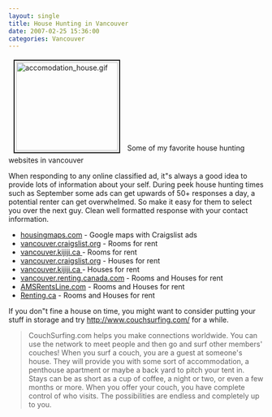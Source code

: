 ```yaml
---
layout: single
title: House Hunting in Vancouver
date: 2007-02-25 15:36:00
categories: Vancouver
---
```

<a href="/public/uploads/2006/accomodation_house.gif" rel="lightbox"><img src="/public/uploads/2006/accomodation_house.gif" alt="accomodation_house.gif" title="accomodation_house.gif" style="margin: 5px 10px; padding: 3px" border="2" height="174" width="200" /></a>
Some of my favorite house hunting websites in vancouver

When responding to any online classified ad, it&quot;s always a good idea to provide lots of information about your self. During peek house hunting times such as September some ads can get upwards of 50+ responses a day, a potential renter can get overwhelmed. So make it easy for them to select you over the next guy. Clean well formatted response with your contact information.
<ul>
	<li><a href="http://www.housingmaps.com/">housingmaps.com</a> - Google maps with Craigslist ads</li>
	<li><a href="http://vancouver.craigslist.org/roo/">vancouver.craigslist.org</a> - Rooms for rent</li>
	<li><a href="http://vancouver.kijiji.ca/f-housing-rooms-shared-W0QQCatIdZ36">vancouver.kijiji.ca </a> - Rooms for rent</li>
	<li><a href="http://vancouver.craigslist.org/apa/">vancouver.craigslist.org</a> - Houses for rent</li>
	<li><a href="http://vancouver.kijiji.ca/f-housing-house-rental-W0QQCatIdZ43">vancouver.kijiji.ca </a> - Houses for rent</li>
	<li><a href="http://vancouver.renting.canada.com/">vancouver.renting.canada.com</a> - Rooms and Houses for rent</li>
	<li><a href="http://www.amsrentsline.com/">AMSRentsLine.com</a> - Rooms and Houses for rent</li>
	<li><a href="http://vancouver.renting.canada.com/">Renting.ca</a> - Rooms and Houses for rent</li>
</ul>
If you don&quot;t fine a house on time, you might want to consider putting your stuff in storage and try <a href="http://www.couchsurfing.com/">http://www.couchsurfing.com/</a> for a while.
<blockquote>CouchSurfing.com helps you make connections worldwide. You can use the network to meet people and then go and surf other members' couches! When you surf a couch, you are a guest at someone's house. They will provide you with some sort of accommodation, a penthouse apartment or maybe a back yard to pitch your tent in. Stays can be as short as a cup of coffee, a night or two, or even a few months or more. When you offer your couch, you have complete control of who visits. The possibilities are endless and completely up to you.</blockquote>
